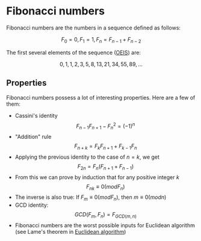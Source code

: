<!--?title Fibonacci numbers -->

# Fibonacci numbers

Fibonacci numbers are the numbers in a sequence defined as follows:

$$F_0 = 0, F_1 = 1, F_n = F_{n-1} + F_{n-2}$$

The first several elements of the sequence ([OEIS](http://oeis.org/A000045)) are:

$$0, 1, 1, 2, 3, 5, 8, 13, 21, 34, 55, 89, ...$$
## Properties

Fibonacci numbers possess a lot of interesting properties. Here are a few of them:

* Cassini's identity
  $$F_{n-1} F_{n+1} - F_n^2 = (-1)^n$$
* "Addition" rule
  $$F_{n+k} = F_k F_{n+1} + F_{k-1} F_n$$
* Applying the previous identity to the case of $n = k$, we get
  $$F_{2n} = F_n (F_{n+1} + F_{n-1})$$
* From this we can prove by induction that for any positive integer $k$
  $$F_{nk} \equiv 0 (mod F_n)$$
* The inverse is also true:
  If $F_m \equiv 0 (mod F_n)$, then $m \equiv 0 (mod n)$
* GCD identity:
  $$GCD(F_m, F_n) = F_{GCD(m, n)}$$
* Fibonacci numbers are the worst possible inputs for Euclidean algorithm (see Lame's theorem in [Euclidean algorithm](./algebra/euclid-algorithm.html))
